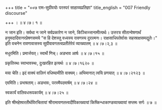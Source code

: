 +++
title = "००७ राम-सुग्रीवयोः परस्परं साहाय्यप्रतिज्ञा"
title_english = "007 Friendly discourse"

+++
।  ॥  ४।७। १  ॥   

  

न जान इति। सर्वथा न जाने सर्वप्रकारेण न जाने, किञ्चिज्जानामीत्यर्थः। उत्तरत्र सीतान्वेषणार्थं हनुमदादिवानरप्रेषणसमये "स हि देशस्तु वध्यस्य रावणस्य दुरात्मनः। राक्षसाधिपतेर्वासः सहस्राक्षसमद्युतेः।" इति वचनेन रावणावासस्य सुग्रीवावगतत्वप्रतीतेरेवं व्याख्यातम्  ॥  ४।७।२,३  ॥   

  

मधुरमिति। प्रमार्जयत्। स्वार्थे णिच्। अडभाव आर्षः  ॥  ४।७।१५  ॥   

  

प्रकृतिस्थः स्वाभावस्थः, दुःखरहित इत्यर्थः  ॥  ४।७।१६२०  ॥   

  

मया चेति। इदं वाक्यं वालिनं वधिष्यामीति वाक्यम्। अभिमानात् त्वयि प्रणयात्  ॥  ४।७।२१२३  ॥   

  

एवमिति। प्रभाषताम्। अडभावः, परस्मैपदमार्षम्  ॥  ४।७।२४  ॥   

  

स्वकार्यं वालिवधरूपकार्यम्  ॥  ४।७।२५  ॥   

  

इति श्रीमहेश्वरतीर्थविरचितायां श्रीरामायणतत्त्वदीपिकाख्यायां किष्किन्धाकाण्डव्याख्यायां सप्तमः सर्गः ॥  ७  ॥   

